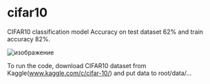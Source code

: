 # cifar10
CIFAR10 classification model
Accuracy on test dataset 62% and train accuracy 82%. 

![изображение](https://github.com/bulbingemski/cifar10/assets/65924626/a7633f1b-53c5-4abc-b2e6-58d791a5ebec)

To run the code, download CIFAR10 dataset from Kaggle(www.kaggle.com/c/cifar-10/) and put data to root/data/...
